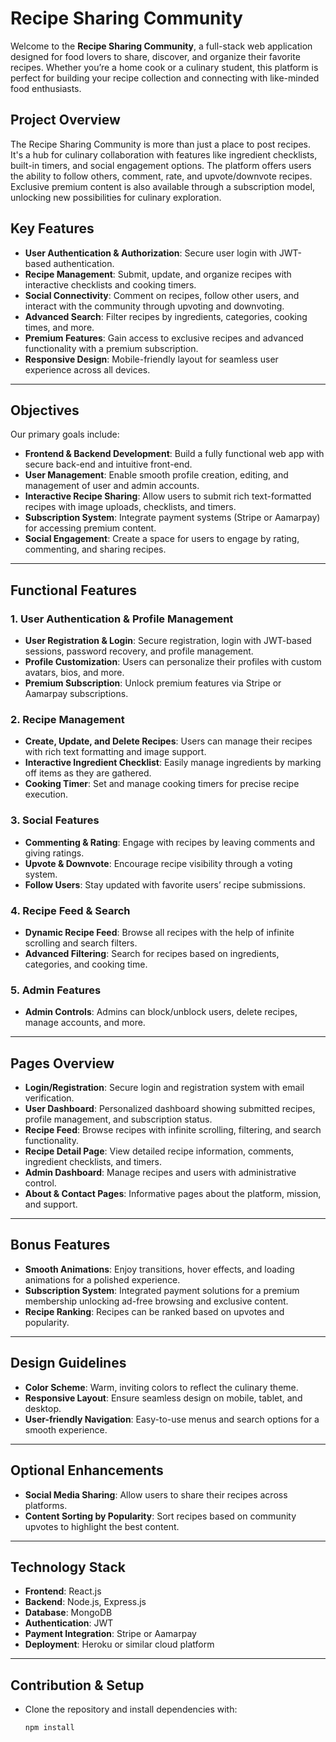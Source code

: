 # Recipe Sharing Community

Welcome to the **Recipe Sharing Community**, a full-stack web application designed for food lovers to share, discover, and organize their favorite recipes. Whether you’re a home cook or a culinary student, this platform is perfect for building your recipe collection and connecting with like-minded food enthusiasts.

## Project Overview

The Recipe Sharing Community is more than just a place to post recipes. It's a hub for culinary collaboration with features like ingredient checklists, built-in timers, and social engagement options. The platform offers users the ability to follow others, comment, rate, and upvote/downvote recipes. Exclusive premium content is also available through a subscription model, unlocking new possibilities for culinary exploration.

## Key Features

- **User Authentication & Authorization**: Secure user login with JWT-based authentication.
- **Recipe Management**: Submit, update, and organize recipes with interactive checklists and cooking timers.
- **Social Connectivity**: Comment on recipes, follow other users, and interact with the community through upvoting and downvoting.
- **Advanced Search**: Filter recipes by ingredients, categories, cooking times, and more.
- **Premium Features**: Gain access to exclusive recipes and advanced functionality with a premium subscription.
- **Responsive Design**: Mobile-friendly layout for seamless user experience across all devices.

---

## Objectives

Our primary goals include:

- **Frontend & Backend Development**: Build a fully functional web app with secure back-end and intuitive front-end.
- **User Management**: Enable smooth profile creation, editing, and management of user and admin accounts.
- **Interactive Recipe Sharing**: Allow users to submit rich text-formatted recipes with image uploads, checklists, and timers.
- **Subscription System**: Integrate payment systems (Stripe or Aamarpay) for accessing premium content.
- **Social Engagement**: Create a space for users to engage by rating, commenting, and sharing recipes.

---

## Functional Features

### 1. User Authentication & Profile Management

- **User Registration & Login**: Secure registration, login with JWT-based sessions, password recovery, and profile management.
- **Profile Customization**: Users can personalize their profiles with custom avatars, bios, and more.
- **Premium Subscription**: Unlock premium features via Stripe or Aamarpay subscriptions.

### 2. Recipe Management

- **Create, Update, and Delete Recipes**: Users can manage their recipes with rich text formatting and image support.
- **Interactive Ingredient Checklist**: Easily manage ingredients by marking off items as they are gathered.
- **Cooking Timer**: Set and manage cooking timers for precise recipe execution.

### 3. Social Features

- **Commenting & Rating**: Engage with recipes by leaving comments and giving ratings.
- **Upvote & Downvote**: Encourage recipe visibility through a voting system.
- **Follow Users**: Stay updated with favorite users’ recipe submissions.

### 4. Recipe Feed & Search

- **Dynamic Recipe Feed**: Browse all recipes with the help of infinite scrolling and search filters.
- **Advanced Filtering**: Search for recipes based on ingredients, categories, and cooking time.

### 5. Admin Features

- **Admin Controls**: Admins can block/unblock users, delete recipes, manage accounts, and more.

---

## Pages Overview

- **Login/Registration**: Secure login and registration system with email verification.
- **User Dashboard**: Personalized dashboard showing submitted recipes, profile management, and subscription status.
- **Recipe Feed**: Browse recipes with infinite scrolling, filtering, and search functionality.
- **Recipe Detail Page**: View detailed recipe information, comments, ingredient checklists, and timers.
- **Admin Dashboard**: Manage recipes and users with administrative control.
- **About & Contact Pages**: Informative pages about the platform, mission, and support.

---

## Bonus Features

- **Smooth Animations**: Enjoy transitions, hover effects, and loading animations for a polished experience.
- **Subscription System**: Integrated payment solutions for a premium membership unlocking ad-free browsing and exclusive content.
- **Recipe Ranking**: Recipes can be ranked based on upvotes and popularity.

---

## Design Guidelines

- **Color Scheme**: Warm, inviting colors to reflect the culinary theme.
- **Responsive Layout**: Ensure seamless design on mobile, tablet, and desktop.
- **User-friendly Navigation**: Easy-to-use menus and search options for a smooth experience.

---

## Optional Enhancements

- **Social Media Sharing**: Allow users to share their recipes across platforms.
- **Content Sorting by Popularity**: Sort recipes based on community upvotes to highlight the best content.

---

## Technology Stack

- **Frontend**: React.js
- **Backend**: Node.js, Express.js
- **Database**: MongoDB
- **Authentication**: JWT
- **Payment Integration**: Stripe or Aamarpay
- **Deployment**: Heroku or similar cloud platform

---

## Contribution & Setup

- Clone the repository and install dependencies with:
  ```bash
  npm install
  ```
